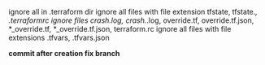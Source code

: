 ignore all in .terraform dir
ignore all files with file extension tfstate, tfstate.*, .terraformrc
ignore files crash.log, crash.*.log, override.tf, override.tf.json, *_override.tf, *_override.tf.json, terraform.rc
ignore all files with file extensions .tfvars, .tfvars.json

**commit after creation fix branch**

